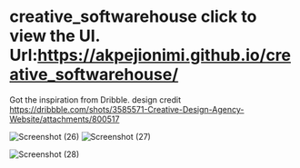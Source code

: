 # creative_softwarehouse click to view the UI. Url:https://akpejionimi.github.io/creative_softwarehouse/
Got the inspiration from Dribble. design credit https://dribbble.com/shots/3585571-Creative-Design-Agency-Website/attachments/800517

![Screenshot (26)](https://user-images.githubusercontent.com/46995138/54359244-8f835900-4662-11e9-92c5-dfe3a24313ec.png)
![Screenshot (27)](https://user-images.githubusercontent.com/46995138/54359821-c3ab4980-4663-11e9-9a8d-c18e2bc58fe3.png)

![Screenshot (28)](https://user-images.githubusercontent.com/46995138/54359241-8eeac280-4662-11e9-8d5a-64b4e6c476c2.png)

